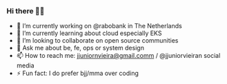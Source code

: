 ### Hi there 👋🏻

<!--
**jjuniorvieiran/jjuniorvieiran** is a ✨ _special_ ✨ repository because its `README.md` (this file) appears on your GitHub profile.

Here are some ideas to get you started:
-->

- 🔭 I’m currently working on @rabobank in The Netherlands
- 🌱 I’m currently learning about cloud especially EKS
- 👯 I’m looking to collaborate on open source communities 
- 💬 Ask me about be, fe, ops or system design 
- 📫 How to reach me: jjuniornvieira@gmail.comm / @jjuniorvieiran social media
- ⚡ Fun fact: I do prefer bjj/mma over coding 
